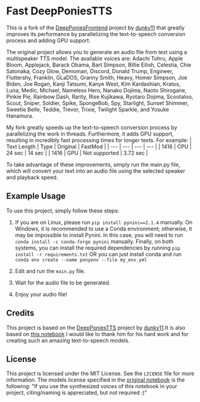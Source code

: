 # Fast DeepPoniesTTS

This is a fork of the [DeepPoniesFrontend](https://github.com/dunky11/deep-ponies-frontend) project by [dunky11](https://github.com/dunky11) that greatly improves its performance by parallelizing the text-to-speech conversion process and adding GPU support.

The original project allows you to generate an audio file from text using a multispeaker TTS model. The available voices are: Adachi Tohru, Apple Bloom, Applejack, Barack Obama, Bart Simpson, Billie Eilish, Celestia, Chie Satonaka, Cozy Glow, Demoman, Discord, Donald Trump, Engineer, Fluttershy, Franklin, GLaDOS, Granny Smith, Heavy, Homer Simpson, Joe Biden, Joe Rogan, Kanji Tatsumi, Kanye West, Kim Kardashian, Kratos, Luna, Medic, Michael, Nameless Hero, Nanako Dojima, Naoto Shirogane, Pinkie Pie, Rainbow Dash, Rarity, Rise Kujikawa, Ryotaro Dojima, Scootaloo, Scout, Sniper, Soldier, Spike, SpongeBob, Spy, Starlight, Sunset Shimmer, Sweetie Belle, Teddie, Trevor, Trixie, Twilight Sparkle, and Yosuke Hanamura.

My fork greatly speeds up the text-to-speech conversion process by parallelizing the work in threads. Furthermore, it adds GPU support, resulting in incredibly fast processing times for longer texts. For example:
| Text Length | Type | Original | FastMod |
| --- | --- | --- | --- |
| 1416 | CPU | 24 sec | 14 sec |
| 1416 | GPU | Not supported | 3.72 sec |


To take advantage of these improvements, simply run the main.py file, which will convert your text into an audio file using the selected speaker and playback speed.

## Example Usage

To use this project, simply follow these steps:

1. If you are on Linux, please run `pip install pynini==2.1.4` manually. On Windows, it is recommended to use a Conda environment; otherwise, it may be impossible to install Pynini. In this case, you will need to run `conda install -c conda-forge pynini` manually. Finally, on both systems, you can install the required dependencies by running `pip install -r requirements.txt` OR you can just install conda and run `conda env create --name ponyenv --file my_env.yml`

2. Edit and run the `main.py` file.

3. Wait for the audio file to be generated.

4. Enjoy your audio file!

## Credits

This project is based on the [DeepPoniesTTS](https://github.com/dunky11/deep-ponies-frontend) project by [dunky11](https://github.com/dunky11).It is also based on [this notebook](https://colab.research.google.com/drive/1zh6w_TpEAyr_UIojiLmt4ZdYLWeap9mn#scrollTo=Ozp0CT08owZ2) I would like to thank him for his hard work and for creating such an amazing text-to-speech models.

## License

This project is licensed under the MIT License. See the `LICENSE` file for more information.
The models license specified in the [original notebook](https://colab.research.google.com/drive/1zh6w_TpEAyr_UIojiLmt4ZdYLWeap9mn#scrollTo=Ozp0CT08owZ2) is the following: "If you use the synthesized voices of this notebook in your project, citing/naming is appreciated, but not required :)" 

